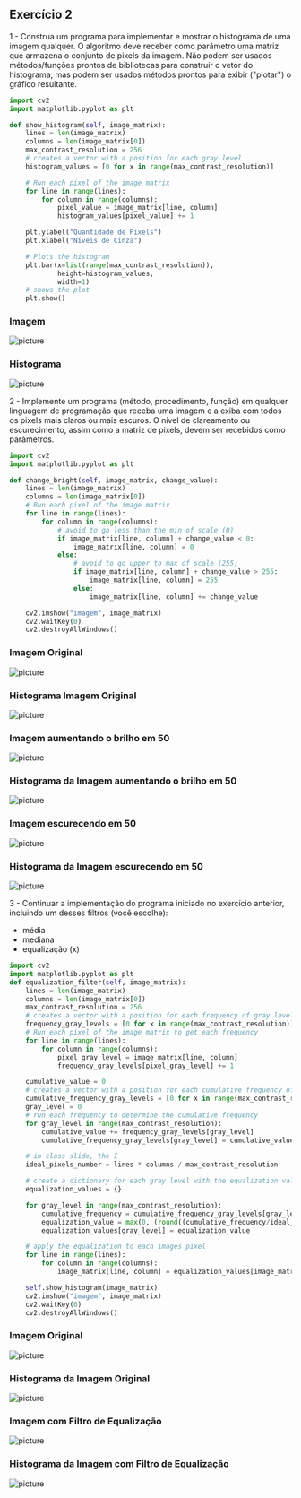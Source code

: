 ## Exercício 2

1 - Construa um programa para implementar e mostrar o histograma de uma
imagem qualquer. O algoritmo deve receber como parâmetro uma matriz que
armazena o conjunto de pixels da imagem. Não podem ser usados
métodos/funções prontos de bibliotecas para construir o vetor do histograma,
mas podem ser usados métodos prontos para exibir ("plotar") o gráfico
resultante.

```python
import cv2
import matplotlib.pyplot as plt

def show_histogram(self, image_matrix):
    lines = len(image_matrix)
    columns = len(image_matrix[0])
    max_contrast_resolution = 256
    # creates a vector with a position for each gray level
    histogram_values = [0 for x in range(max_contrast_resolution)]

    # Run each pixel of the image matrix
    for line in range(lines):
        for column in range(columns):
            pixel_value = image_matrix[line, column]
            histogram_values[pixel_value] += 1

    plt.ylabel("Quantidade de Pixels")
    plt.xlabel("Níveis de Cinza")

    # Plots the histogram
    plt.bar(x=list(range(max_contrast_resolution)),
            height=histogram_values,
            width=1)
    # shows the plot
    plt.show()

```

### Imagem
![picture](https://github.com/renatobanzai/sin5014_ex02/blob/master/bird.png?raw=true)

### Histograma
![picture](https://github.com/renatobanzai/sin5014_ex02/blob/master/bird_histograma.png?raw=true)

2 - Implemente um programa (método, procedimento, função) em qualquer
linguagem de programação que receba uma imagem e a exiba com todos os
pixels mais claros ou mais escuros. O nível de clareamento ou escurecimento,
assim como a matriz de pixels, devem ser recebidos como parâmetros. 

```python
import cv2
import matplotlib.pyplot as plt

def change_bright(self, image_matrix, change_value):
    lines = len(image_matrix)
    columns = len(image_matrix[0])
    # Run each pixel of the image matrix
    for line in range(lines):
        for column in range(columns):
            # avoid to go less than the min of scale (0)
            if image_matrix[line, column] + change_value < 0:
                image_matrix[line, column] = 0
            else:
                # avoid to go upper to max of scale (255)
                if image_matrix[line, column] + change_value > 255:
                    image_matrix[line, column] = 255
                else:
                    image_matrix[line, column] += change_value

    cv2.imshow("imagem", image_matrix)
    cv2.waitKey(0)
    cv2.destroyAllWindows()
```
### Imagem Original
![picture](https://github.com/renatobanzai/sin5014_ex02/blob/master/bird.png?raw=true)

### Histograma Imagem Original
![picture](https://github.com/renatobanzai/sin5014_ex02/blob/master/bird_histograma.png?raw=true)

### Imagem aumentando o brilho em 50
![picture](https://github.com/renatobanzai/sin5014_ex02/blob/master/bird_bright_change_more_50.png?raw=true)

### Histograma da Imagem aumentando o brilho em 50
![picture](https://github.com/renatobanzai/sin5014_ex02/blob/master/bird_bright_change_more_50_histogram.png?raw=true)

### Imagem escurecendo em 50
![picture](https://github.com/renatobanzai/sin5014_ex02/blob/master/bird_bright_change_less_50.png?raw=true)

### Histograma da Imagem escurecendo em 50
![picture](https://github.com/renatobanzai/sin5014_ex02/blob/master/bird_bright_change_less_50_histogram.png?raw=true)

3 - Continuar a implementação do programa iniciado no exercício anterior, incluindo
um desses filtros (você escolhe):
- média
- mediana
- equalização (x)

```python
import cv2
import matplotlib.pyplot as plt
def equalization_filter(self, image_matrix):
    lines = len(image_matrix)
    columns = len(image_matrix[0])
    max_contrast_resolution = 256
    # creates a vector with a position for each frequency of gray level
    frequency_gray_levels = [0 for x in range(max_contrast_resolution)]
    # Run each pixel of the image matrix to get each frequency
    for line in range(lines):
        for column in range(columns):
            pixel_gray_level = image_matrix[line, column]
            frequency_gray_levels[pixel_gray_level] += 1

    cumulative_value = 0
    # creates a vector with a position for each cumulative frequency of a gray level
    cumulative_frequency_gray_levels = [0 for x in range(max_contrast_resolution)]
    gray_level = 0
    # run each frequency to determine the cumulative frequency
    for gray_level in range(max_contrast_resolution):
        cumulative_value += frequency_gray_levels[gray_level]
        cumulative_frequency_gray_levels[gray_level] = cumulative_value

    # in class slide, the I
    ideal_pixels_number = lines * columns / max_contrast_resolution

    # create a dictionary for each gray level with the equalization value
    equalization_values = {}

    for gray_level in range(max_contrast_resolution):
        cumulative_frequency = cumulative_frequency_gray_levels[gray_level]
        equalization_value = max(0, (round((cumulative_frequency/ideal_pixels_number))-1))
        equalization_values[gray_level] = equalization_value

    # apply the equalization to each images pixel
    for line in range(lines):
        for column in range(columns):
            image_matrix[line, column] = equalization_values[image_matrix[line, column]]

    self.show_histogram(image_matrix)
    cv2.imshow("imagem", image_matrix)
    cv2.waitKey(0)
    cv2.destroyAllWindows()
```
### Imagem Original
![picture](https://github.com/renatobanzai/sin5014_ex02/blob/master/bird.png?raw=true)

### Histograma da Imagem Original
![picture](https://github.com/renatobanzai/sin5014_ex02/blob/master/bird_histograma.png?raw=true)

### Imagem com Filtro de Equalização
![picture](https://github.com/renatobanzai/sin5014_ex02/blob/master/bird_equalization_filter.png?raw=true)

### Histograma da Imagem com Filtro de Equalização
![picture](https://github.com/renatobanzai/sin5014_ex02/blob/master/bird_equalization_histogram.png?raw=true)

